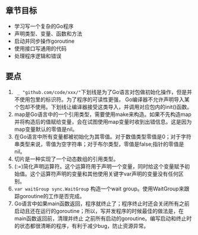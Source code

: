 ## 章节目标
- 学习写一个复杂的Go程序
- 声明类型、变量、函数和方法
- 启动并同步操作goroutine
- 使用接口写通用的代码
- 处理程序逻辑和错误

## 要点
1.  ` _ "github.com/code/xxx/"`下划线是为了Go语言对包做初始化操作，但是并不使用包里的标识符。为了程序的可读性更强，
Go编译器不允许声明导入某个包却不使用。下划线让编译器接受这类导入，并调用对应包内的init()函数。
2. map是Go语言中的一个引用类型，需要使用make来构造。如果不先构造map并将构造后的值赋给变量，会在试图使用map变量时收到出错信息。这是因为map变量默认的零值是nil。
3. 在Go语言中所有变量都被初始化为其零值。对于数值类型零值是0；对于字符串类型来说，零值为空字符串；对于布尔类型，零值是false;指针的零值是nil。
4. 切片是一种实现了一个动态数组的引用类型。
5.  (:=)简化声明运算符。这个运算符用于声明一个变量，同时给这个变量赋予初始值。这个运算符声明的变量和其他使用关键字var声明的变量没有任何区别。
6.  `var waitGroup sync.WaitGroup` 构造一个wait group。使用WaitGroup来跟踪goroutine的工作是否完成。
7. Go语言中如果main函数返回，程序就终止了；程序终止时还会关闭所有之前启动且还在运行的goroutine；所以，写并发程序的时候最佳的做法是，在main函数返回前，清理并终止
之前所有启动的goroutine。编写启动和终止时的状态都很清晰的程序，有利于减少bug，防止资源异常。